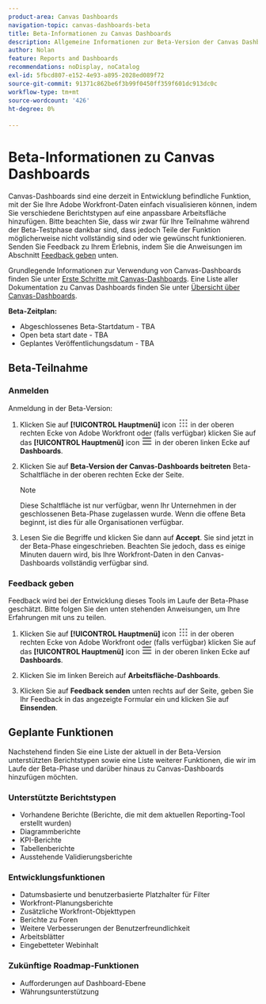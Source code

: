 ```yaml
---
product-area: Canvas Dashboards
navigation-topic: canvas-dashboards-beta
title: Beta-Informationen zu Canvas Dashboards
description: Allgemeine Informationen zur Beta-Version der Canvas Dashboards
author: Nolan
feature: Reports and Dashboards
recommendations: noDisplay, noCatalog
exl-id: 5fbcd807-e152-4e93-a895-2028ed089f72
source-git-commit: 91371c862be6f3b99f0450ff359f601dc913dc0c
workflow-type: tm+mt
source-wordcount: '426'
ht-degree: 0%

---
```


# Beta-Informationen zu Canvas Dashboards

Canvas-Dashboards sind eine derzeit in Entwicklung befindliche Funktion, mit der Sie Ihre Adobe Workfront-Daten einfach visualisieren können, indem Sie verschiedene Berichtstypen auf eine anpassbare Arbeitsfläche hinzufügen. Bitte beachten Sie, dass wir zwar für Ihre Teilnahme während der Beta-Testphase dankbar sind, dass jedoch Teile der Funktion möglicherweise nicht vollständig sind oder wie gewünscht funktionieren. Senden Sie Feedback zu Ihrem Erlebnis, indem Sie die Anweisungen im Abschnitt [Feedback geben](#provide-feedback) unten.

Grundlegende Informationen zur Verwendung von Canvas-Dashboards finden Sie unter [Erste Schritte mit Canvas-Dashboards](/help/quicksilver/reports-and-dashboards/canvas-dashboards/manage-canvas-dashboards/get-started-canvas-dashboards.md).
Eine Liste aller Dokumentation zu Canvas Dashboards finden Sie unter [Übersicht über Canvas-Dashboards](/help/quicksilver/reports-and-dashboards/canvas-dashboards/canvas-dashboards-overview.md).

**Beta-Zeitplan:**

* Abgeschlossenes Beta-Startdatum - TBA
* Open beta start date - TBA
* Geplantes Veröffentlichungsdatum - TBA

## Beta-Teilnahme

### Anmelden

Anmeldung in der Beta-Version:

1. Klicken Sie auf **[!UICONTROL Hauptmenü]** icon ![Hauptmenü](/help/_includes/assets/main-menu-icon.png) in der oberen rechten Ecke von Adobe Workfront oder (falls verfügbar) klicken Sie auf das **[!UICONTROL Hauptmenü]** icon ![Hauptmenü](/help/_includes/assets/main-menu-icon-left-nav.png) in der oberen linken Ecke auf **Dashboards**.

1. Klicken Sie auf **Beta-Version der Canvas-Dashboards beitreten** Beta-Schaltfläche in der oberen rechten Ecke der Seite.

   >[!NOTE]
   >
   >Diese Schaltfläche ist nur verfügbar, wenn Ihr Unternehmen in der geschlossenen Beta-Phase zugelassen wurde. Wenn die offene Beta beginnt, ist dies für alle Organisationen verfügbar.

1. Lesen Sie die Begriffe und klicken Sie dann auf **Accept**. Sie sind jetzt in der Beta-Phase eingeschrieben. Beachten Sie jedoch, dass es einige Minuten dauern wird, bis Ihre Workfront-Daten in den Canvas-Dashboards vollständig verfügbar sind.

### Feedback geben

Feedback wird bei der Entwicklung dieses Tools im Laufe der Beta-Phase geschätzt. Bitte folgen Sie den unten stehenden Anweisungen, um Ihre Erfahrungen mit uns zu teilen.

1. Klicken Sie auf **[!UICONTROL Hauptmenü]** icon ![Hauptmenü](/help/_includes/assets/main-menu-icon.png) in der oberen rechten Ecke von Adobe Workfront oder (falls verfügbar) klicken Sie auf das **[!UICONTROL Hauptmenü]** icon ![Hauptmenü](/help/_includes/assets/main-menu-icon-left-nav.png) in der oberen linken Ecke auf **Dashboards**.

1. Klicken Sie im linken Bereich auf **Arbeitsfläche-Dashboards**.

1. Klicken Sie auf **Feedback senden** unten rechts auf der Seite, geben Sie Ihr Feedback in das angezeigte Formular ein und klicken Sie auf **Einsenden**.

## Geplante Funktionen

Nachstehend finden Sie eine Liste der aktuell in der Beta-Version unterstützten Berichtstypen sowie eine Liste weiterer Funktionen, die wir im Laufe der Beta-Phase und darüber hinaus zu Canvas-Dashboards hinzufügen möchten.

### Unterstützte Berichtstypen

* Vorhandene Berichte (Berichte, die mit dem aktuellen Reporting-Tool erstellt wurden)
* Diagrammberichte
* KPI-Berichte
* Tabellenberichte
* Ausstehende Validierungsberichte

### Entwicklungsfunktionen

* Datumsbasierte und benutzerbasierte Platzhalter für Filter
* Workfront-Planungsberichte
* Zusätzliche Workfront-Objekttypen
* Berichte zu Foren
* Weitere Verbesserungen der Benutzerfreundlichkeit
* Arbeitsblätter
* Eingebetteter Webinhalt

### Zukünftige Roadmap-Funktionen

* Aufforderungen auf Dashboard-Ebene
* Währungsunterstützung
